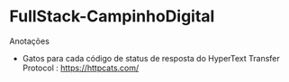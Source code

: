 # FullStack-CampinhoDigital
Anotações

- Gatos para cada código de status de resposta do HyperText Transfer Protocol :  https://httpcats.com/
